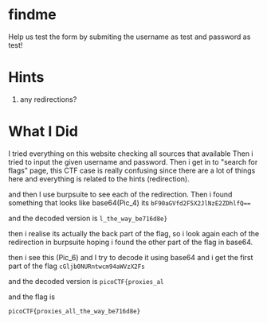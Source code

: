 # findme

Help us test the form by submiting the username as test and password as test!


# Hints
1. any redirections?

# What I Did

I tried everything on this website checking all sources that available
Then i tried to input the given username and password. Then i get in to
"search for flags" page, this CTF case is really confusing since there are
a lot of things here and everything is related to the hints (redirection).

and then I use burpsuite to see each of the redirection. Then i found something
that looks like base64(Pic_4) its
``` bF90aGVfd2F5X2JlNzE2ZDhlfQ== ```

and the decoded version is 
``` l_the_way_be716d8e} ```

then i realise its actually the back part of the flag,
so i look again each of the redirection in burpsuite
hoping i found the other part of the flag in base64.

then i see this (Pic_6) and I try to decode it using
base64 and i get the first part of the flag
``` cGljb0NURntwcm94aWVzX2Fs ```

and the decoded version is
``` picoCTF{proxies_al ``` 

and the flag is 

```picoCTF{proxies_all_the_way_be716d8e}```
